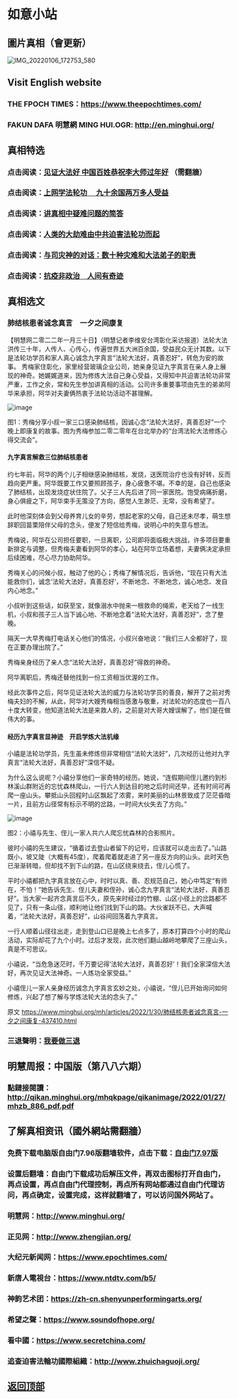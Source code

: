 # 如意小站

## 圖片真相（會更新）

![IMG_20220106_172753_580](https://user-images.githubusercontent.com/79625284/151659776-6432549f-510a-4802-b0b2-b0638f65394b.jpg)

## Visit English website

### THE FPOCH TIMES：https://www.theepochtimes.com/

### FAKUN DAFA 明慧網 MING HUI.OGR: http://en.minghui.org/

## 真相特选

### 点击阅读：[见证大法好 中国百姓恭祝李大师过年好](https://greetings.minghui.org/mh/articles/2022/1/29/%E8%A7%81%E8%AF%81%E5%A4%A7%E6%B3%95%E5%A5%BD-%E4%B8%AD%E5%9B%BD%E7%99%BE%E5%A7%93%E6%81%AD%E7%A5%9D%E6%9D%8E%E5%A4%A7%E5%B8%88%E8%BF%87%E5%B9%B4%E5%A5%BD-437838.html) （需翻牆）

### 点击阅读：[上网学法轮功 　九十余国两万多人受益](https://github.com/pinhe91/jcxw5/tree/main)

### 点击阅读：[讲真相中疑难问题的简答](https://github.com/pinhe91/jcxw3/tree/main)

### 点击阅读：[人类的大劫难由中共迫害法轮功而起](https://github.com/pinhe91/jcxw4/tree/main) 

### 点击阅读：[与司灾神的对话：数十种灾难和大法弟子的职责](https://github.com/pinhe91/jcxw1/tree/main) 

### 点击阅读：[抗疫非政治　人间有奇迹](https://github.com/pinhe91/jcxw2/tree/main) 

## 真相选文

### 肺结核患者诚念真言　一夕之间康复

【明慧网二零二二年一月三十日】（明慧记者李维安台湾彰化采访报道）法轮大法洪传三十年，人传人、心传心，传遍世界五大洲百余国，受益民众无计其数。以下是法轮功学员和家人真心诚念九字真言“法轮大法好，真善忍好”，转危为安的故事。
秀梅家住彰化，家里经营玻璃企业公司，她亲身见证九字真言在亲人身上展现的神奇。她娓娓道来，因为修炼大法自己身心受益，又得知中共迫害法轮功非常严重，工作之余，常和先生参加讲真相的活动。公司许多重要事项由先生的弟弟阿华来承担，阿华对夫妻俩热衷于法轮功活动不甚理解。

![image](https://user-images.githubusercontent.com/79625284/151694641-fd254d7e-8909-4439-900d-ed62d5b64ee1.png)

图1：秀梅分享小叔一家三口感染肺结核，因诚心念“法轮大法好，真善忍好”一个晚上即康复的故事。图为秀梅参加二零二零年在台北举办的“台湾法轮大法修炼心得交流会”。

#### 九字真言解救三位肺结核患者

约七年前，阿华的两个儿子相继感染肺结核，发烧，送医院治疗也没有好转，反而趋向更严重。阿华既要工作又要照顾孩子，身心疲惫不堪。不幸的是，自己也感染了肺结核，出现发烧症状住院了。父子三人先后进了同一家医院。饱受病痛折磨，身心俱疲之下，阿华束手无策没了方向，感觉人生渺茫、无常，没有希望了。

此时他深刻体会到父母养育儿女的辛劳，想起老家的父母，自己还未尽孝，萌生想辞职回苗栗陪伴父母的念头，便发了短信给秀梅，说明心中的失意与想法。

秀梅说，阿华在公司担任要职，一旦离职，公司即将面临极大挑战，许多项目要重新排定与调整，但秀梅夫妻看到阿华的孝心，站在阿华立场着想，夫妻俩决定承担后续困难，尽心尽力协助阿华。

秀梅关心的问候小叔，触动了他的心；秀梅了解情况后，告诉他，“现在只有大法能救你们，诚念‘法轮大法好，真善忍好’，不断地念、不断地念，诚心地念、发自内心地念。”

小叔听到这些话，如获至宝，就像溺水中抛来一根救命的绳索，老天给了一线生机，小叔和孩子三人当下诚心地、不断地念着“法轮大法好，真善忍好”，念了整晚。

隔天一大早秀梅打电话关心他们的情况，小叔兴奋地说：“我们三人全都好了，现在正要办理出院了。”

秀梅亲身经历了亲人念“法轮大法好，真善忍好”得救的神奇。

阿华离职后，秀梅还替他找到一份工资相当优渥的工作。

经此次事件之后，阿华见证法轮大法的威力与法轮功学员的善良，解开了之前对秀梅夫妇的不解，从此，阿华对大嫂秀梅相当感激与敬重，对法轮功的态度也一百八十度大转变，他知道法轮大法是来救人的，之前是对大哥大嫂误解了，他们是在做伟大的事。

#### 经历九字真言显神迹　开启学炼大法机缘

小禧是法轮功学员，先生虽未修炼但非常相信“法轮大法好”，几次经历让他对九字真言“法轮大法好，真善忍好”深信不疑。

为什么这么说呢？小禧分享他们一家奇特的经历。她说，“连假期间侄儿邀约到杉林溪山群附近的忘忧森林爬山，一行六人到达目的地之后时间还早，还有时间可再爬一座山头。攀抵山头回程时山区飘起了浓雾，来时美丽的山林景致成了茫茫昏暗一片，且前方山径常有标示不明的岔路，一时间大伙失去了方向。”

![image](https://user-images.githubusercontent.com/79625284/151694659-75058beb-11e2-43f1-bdf8-66f8b2e6b17a.png)

图2：小禧与先生、侄儿一家人共六人爬忘忧森林的合影照片。

彼时小禧的先生建议，“循着过去登山者留下的记号，应该就可以走出去了。”山路既小，坡又陡（大概有45度），爬着爬着就走进了另一座反方向的山头。此时天色已渐渐转暗，但却找不到下山的路，在山区绕来绕去，侄儿心慌了。

平时小禧都把九字真言放在心中，时时以真、善、忍规范自己，她心中笃定“有师在，不怕！”她告诉先生、侄儿夫妻和侄孙，诚心念九字真言“法轮大法好，真善忍好”。当大家一起齐念真言后不久，原先来时经过的竹棚、山区小径上的岔路都不见了，只有一条山径，顺利地让他们找到下山的路。大伙雀跃不已，大声喊着，“法轮大法好，真善忍好”，山谷间回荡着九字真言。

一行人顺着山径往出走，走到登山口已是晚上七点多了，原本打算四个小时的爬山活动，实际却花了九个小时。过后才发现，此次他们翻山越岭地攀爬了三座山头，真是不可思议。

小禧说，“当危急迷茫时，千万要记得‘法轮大法好，真善忍好’！我们全家深信大法好，再次见证大法神奇。一人炼功全家受益。”

小禧侄儿一家人亲身经历诚念九字真言玄妙之处，小禧说，“侄儿已开始询问如何修炼，兴起了想了解与学炼法轮大法的念头了。”

原文 https://www.minghui.org/mh/articles/2022/1/30/肺结核患者诚念真言-一夕之间康复-437410.html

### 三退聲明：[我要做三退](https://tuidang.epochtimes.com/)

## 明慧周报：中国版（第八八六期）

### 點鏈接閱讀：http://qikan.minghui.org/mhqkpage/qikanimage/2022/01/27/mhzb_886_pdf.pdf

## 了解真相资讯（國外網站需翻牆）

### 免费下载电脑版自由门7.96版翻墙软件，点击下载：[自由门7.97版](https://github.com/pinhe91/tuiguang/files/6839679/fg797r.zip)

### 设置后翻墙：自由门下载成功后解压文件，再双击图标打开自由门，再点设置，再点自由门代理控制，再点所有网站都通过自由门代理访问，再点确定，设置完成，这样就翻墙了，可以访问国外网站了。

### 明慧网：http://www.minghui.org/

### 正见网：http://www.zhengjian.org/

### 大纪元新闻网：https://www.epochtimes.com/

### 新唐人電視台：https://www.ntdtv.com/b5/

### 神韵艺术团：https://zh-cn.shenyunperformingarts.org/

### 希望之聲：https://www.soundofhope.org/

### 看中國：https://www.secretchina.com/

### 追查迫害法輪功國際組織：http://www.zhuichaguoji.org/

## [返回顶部](https://git.io/Js3EY)

